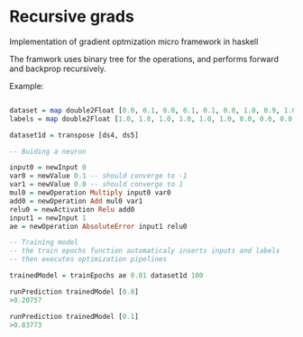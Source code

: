 # Recursive grads

Implementation of gradient optmization micro framework in haskell

The framwork uses binary tree for the operations, and performs forward
and backprop recursively.

Example:
```haskell

dataset = map double2Float [0.0, 0.1, 0.0, 0.1, 0.1, 0.0, 1.0, 0.9, 1.0, 0.9, 0.9, 1.0]
labels = map double2Float [1.0, 1.0, 1.0, 1.0, 1.0, 1.0, 0.0, 0.0, 0.0, 0.0, 0.0, 0.0]

dataset1d = transpose [ds4, ds5]

-- Buiding a neuron

input0 = newInput 0
var0 = newValue 0.1 -- should converge to -1
var1 = newValue 0.0 -- should converge to 1
mul0 = newOperation Multiply input0 var0
add0 = newOperation Add mul0 var1
relu0 = newActivation Relu add0
input1 = newInput 1
ae = newOperation AbsoluteError input1 relu0

-- Training model
-- the train epochs function automaticaly inserts inputs and labels
-- then executes optimization pipelines

trainedModel = trainEpochs ae 0.01 dataset1d 100

runPrediction trainedModel [0.8]
>0.20757

runPrediction trainedModel [0.1]
>0.83773
```



